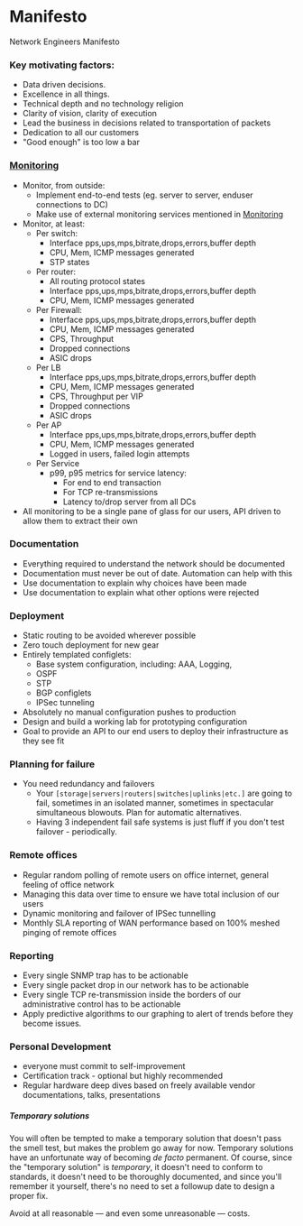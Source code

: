 # Manifesto

Network Engineers Manifesto 

### Key motivating factors:

- Data driven decisions.
- Excellence in all things. 
- Technical depth and no technology religion 
- Clarity of vision, clarity of execution 
- Lead the business in decisions related to transportation of packets
- Dedication to all our customers  
- "Good enough" is too low a bar


### [Monitoring](Monitoring.md) 

- Monitor, from outside:
    - Implement end-to-end tests (eg. server to server, enduser connections to DC)
    - Make use of external monitoring services mentioned in [Monitoring](Monitoring.md)
- Monitor, at least:
    - Per switch:
        - Interface pps,ups,mps,bitrate,drops,errors,buffer depth
        - CPU, Mem, ICMP messages generated 
        - STP states 
    - Per router:
        - All routing protocol states 
        - Interface pps,ups,mps,bitrate,drops,errors,buffer depth
        - CPU, Mem, ICMP messages generated 
    - Per Firewall:
        - Interface pps,ups,mps,bitrate,drops,errors,buffer depth
        - CPU, Mem, ICMP messages generated 
        - CPS, Throughput
        - Dropped connections 
        - ASIC drops 
    - Per LB
        - Interface pps,ups,mps,bitrate,drops,errors,buffer depth
        - CPU, Mem, ICMP messages generated 
        - CPS, Throughput per VIP 
        - Dropped connections 
        - ASIC drops 
    - Per AP
        - Interface pps,ups,mps,bitrate,drops,errors,buffer depth
        - CPU, Mem, ICMP messages generated 
        - Logged in users, failed login attempts
    - Per Service
        - p99, p95 metrics for service latency:
            - For end to end transaction 
            - For TCP re-transmissions 
            - Latency to/drop server from all DCs
- All monitoring to be a single pane of glass for our users, API driven to allow them to extract their own 


### Documentation

- Everything required to understand the network should be documented
- Documentation must never be out of date.  Automation can help with this
- Use documentation to explain why choices have been made
- Use documentation to explain what other options were rejected

        
### Deployment

- Static routing to be avoided wherever possible
- Zero touch deployment for new gear
- Entirely templated configlets:
    - Base system configuration, including:  AAA, Logging,  
    - OSPF
    - STP 
    - BGP configlets 
    - IPSec tunneling 
- Absolutely no manual configuration pushes to production 
- Design and build a working lab for prototyping configuration 
- Goal to provide an API to our end users to deploy their infrastructure as they see fit  

### Planning for failure
- You need redundancy and failovers
    - Your `[storage|servers|routers|switches|uplinks|etc.]` are going to fail, sometimes in an isolated manner, sometimes in spectacular simultaneous blowouts. Plan for automatic alternatives.
    - Having 3 independent fail safe systems is just fluff if you don't test failover - periodically.

### Remote offices

- Regular random polling of remote users on office internet, general feeling of office network
- Managing this data over time to ensure we have total inclusion of our users 
- Dynamic monitoring and failover of IPSec tunnelling 
- Monthly SLA reporting of WAN performance based on 100% meshed pinging of remote offices 


### Reporting

- Every single SNMP trap has to be actionable 
- Every single packet drop in our network has to be actionable
- Every single TCP re-transmission inside the borders of our administrative control has to be actionable
- Apply predictive algorithms to our graphing to alert of trends before they become issues.


### Personal Development

- everyone must commit to self-improvement
- Certification track - optional but highly recommended 
- Regular hardware deep dives based on freely available vendor documentations, talks, presentations 

##### Temporary solutions

You will often be tempted to make a temporary solution that doesn't pass the smell test, but makes the problem go away for now. Temporary solutions have an unfortunate way of becoming *de facto* permanent. Of course, since the "temporary solution" is *temporary*, it doesn't need to conform to standards, it doesn't need to be thoroughly documented, and since you'll remember it yourself, there's no need to set a followup date to design a proper fix.

Avoid at all reasonable — and even some unreasonable — costs.

